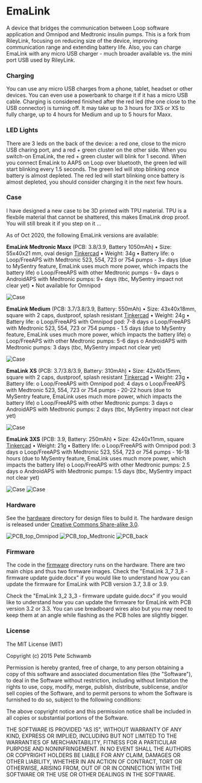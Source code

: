 # EmaLink

A device that bridges the communication between Loop software application and Omnipod and Medtronic insulin pumps. This is a fork from RileyLink, focusing on reducing size of the device, improving communication range and extending battery life. Also, you can charge EmaLink with any micro USB charger - much broader available vs. the mini port USB used by RileyLink.

### Charging

You can use any micro USB charges from a phone, tablet, headset or other devices. You can even use a powerbank to charge it if it has a micro USB cable. 
Charging is considered finished after the red led (the one close to the USB connector) is turning off. It may take up to 3 hours for 3XS or XS to fully charge, up to 4 hours for Medium and up to 5 hours for Maxx.


### LED Lights

There are 3 leds on the back of the device: a red one, close to the micro USB charing port, and a red + green cluster on the other side. 
When you switch-on EmaLink, the red + green cluster will blink for 1 second. 
When you connect EmaLink to AAPS on Loop over bluetooth, the green led will start blinking every 1.5 seconds. The green led will stop blinking once battery is almost depleted.
The red led will start blinking once battery is almost depleted, you should consider charging it in the next few hours.

### Case

I have designed a new case to be 3D printed with TPU material. TPU is a flexbile material that cannot be shattered, this makes EmaLink
drop proof. You will still break it if you step on it ...

As of Oct 2020, the following EmaLink versions are available:

**EmaLink Medtronic Maxx** (PCB: 3.8/3.9, Battery 1050mAh)
•	Size: 55x40x21 mm, oval design [Tinkercad](https://www.tinkercad.com/things/aMPzEObGEE7)
•	Weight: 34g
•	Battery life: 
  o	 Loop/FreeAPS with Medtronic 523, 554, 723 or 754 pumps  - 3+ days (due to MySentry feature, EmaLink uses much more power, which impacts the battery life)
  o	 Loop/FreeAPS with other Medtronic pumps - 9+ days
  o	 AndroidAPS with Medtronic pumps: 9+ days (tbc, MySentry impact not clear yet)
•	Not available for Omnipod

![Case](https://github.com/sks01/EmaLink/blob/master/pictures/Maxx.png)

**EmaLink Medium** (PCB: 3.7/3.8/3.9, Battery: 550mAh)
•	Size: 43x40x18mm, square with 2 caps, dustproof, splash resistant [Tinkercad](https://www.tinkercad.com/things/3494lPR24DK)
•	Weight: 24g
•	Battery life: 
  o	 Loop/FreeAPS with Omnipod pod: 7-8 days
  o	 Loop/FreeAPS with Medtronic 523, 554, 723 or 754 pumps  - 1.5 days (due to MySentry feature, EmaLink uses much more power, which impacts the battery life)
  o	 Loop/FreeAPS with other Medtronic pumps: 5-6 days
  o	 AndroidAPS with Medtronic pumps: 3 days (tbc, MySentry impact not clear yet)

![Case](https://github.com/sks01/EmaLink/blob/master/pictures/Medium.png)

**EmaLink XS** (PCB: 3.7/3.8/3.9, Battery: 310mAh) 
•	Size: 42x40x15mm, square with 2 caps, dustproof, splash resistant [Tinkercad](https://www.tinkercad.com/things/bysJBdyaAnK)
•	Weight: 23g
•	Battery life: 
  o	 Loop/FreeAPS with Omnipod pod: 4 days
  o	 Loop/FreeAPS with Medtronic 523, 554, 723 or 754 pumps  - 20-22 hours (due to MySentry feature, EmaLink uses much more power, which impacts the battery life)
  o	 Loop/FreeAPS with other Medtronic pumps: 3 days
  o	 AndroidAPS with Medtronic pumps: 2 days (tbc, MySentry impact not clear yet)

![Case](https://github.com/sks01/EmaLink/blob/master/pictures/XS.png)

**EmaLink 3XS** (PCB: 3.9, Battery: 250mAh) 
•	Size: 42x40x11mm, square [Tinkercad](https://www.tinkercad.com/things/354TEb6AY1d)
•	Weight: 21g
•	Battery life: 
  o	 Loop/FreeAPS with Omnipod pod: 3 days
  o	 Loop/FreeAPS with Medtronic 523, 554, 723 or 754 pumps  - 16-18 hours (due to MySentry feature, EmaLink uses much more power, which impacts the battery life)
  o	 Loop/FreeAPS with other Medtronic pumps: 2.5 days
  o	 AndroidAPS with Medtronic pumps: 1.5 days (tbc, MySentry impact not clear yet)

![Case](https://github.com/sks01/EmaLink/blob/master/pictures/3XS.png)
![Case](https://github.com/sks01/EmaLink/blob/master/pictures/Medium_XS_3XS.png)

### Hardware

See the [hardware](https://github.com/sks01/emalink/tree/master/hardware) directory for design files to build it. The hardware design is released under [Creative Commons Share-alike 3.0](http://creativecommons.org/licenses/by-sa/3.0/).  

![PCB_top_Omnipod](https://github.com/sks01/EmaLink/blob/master/pictures/PCB_top_Omnipod.png)
![PCB_top_Medtronic](https://github.com/sks01/EmaLink/blob/master/pictures/PCB_top_Medtronic.png)
![PCB_back](https://github.com/sks01/EmaLink/blob/master/pictures/PCB_back.png)

### Firmware

The code in the [firmware](https://github.com/sks01/emalink/tree/master/firmware) directory runs on the hardware.  There are two main chips and thus two firmware images.
Check the "EmaLink 3_7 3_8 - firmware update guide.docx" if you would like to understand how you can update the firmware for EmaLink with PCB version 3.7, 3.8 or 3.9.

Check the "EmaLink 3_2 3_3 - firmware update guide.docx" if you would like to understand how you can update the firmware for EmaLink with PCB version 3.2 or 3.3. You can use breadboard wires also but you may need to keep them at an angle while flashing as the PCB holes are slightly bigger.

### License

The MIT License (MIT)

Copyright (c) 2015 Pete Schwamb

Permission is hereby granted, free of charge, to any person obtaining a copy
of this software and associated documentation files (the "Software"), to deal
in the Software without restriction, including without limitation the rights
to use, copy, modify, merge, publish, distribute, sublicense, and/or sell
copies of the Software, and to permit persons to whom the Software is
furnished to do so, subject to the following conditions:

The above copyright notice and this permission notice shall be included in all
copies or substantial portions of the Software.

THE SOFTWARE IS PROVIDED "AS IS", WITHOUT WARRANTY OF ANY KIND, EXPRESS OR
IMPLIED, INCLUDING BUT NOT LIMITED TO THE WARRANTIES OF MERCHANTABILITY,
FITNESS FOR A PARTICULAR PURPOSE AND NONINFRINGEMENT. IN NO EVENT SHALL THE
AUTHORS OR COPYRIGHT HOLDERS BE LIABLE FOR ANY CLAIM, DAMAGES OR OTHER
LIABILITY, WHETHER IN AN ACTION OF CONTRACT, TORT OR OTHERWISE, ARISING FROM,
OUT OF OR IN CONNECTION WITH THE SOFTWARE OR THE USE OR OTHER DEALINGS IN THE
SOFTWARE.
